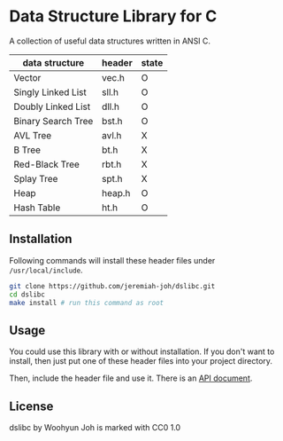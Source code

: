 Data Structure Library for C
============================

A collection of useful data structures written in ANSI C.

| data structure     | header  | state |
|--------------------|---------|-------|
| Vector             | vec.h   |   O   |
| Singly Linked List | sll.h   |   O   |
| Doubly Linked List | dll.h   |   O   |
| Binary Search Tree | bst.h   |   O   |
| AVL Tree           | avl.h   |   X   |
| B Tree             | bt.h    |   X   |
| Red-Black Tree     | rbt.h   |   X   |
| Splay Tree         | spt.h   |   X   |
| Heap               | heap.h  |   O   |
| Hash Table         | ht.h    |   O   |

Installation
------------

Following commands will install these header files under `/usr/local/include`.

```sh
git clone https://github.com/jeremiah-joh/dslibc.git
cd dslibc
make install # run this command as root
```

Usage
-----

You could use this library with or without installation. If you don't want to
install, then just put one of these header files into your project directory.

Then, include the header file and use it. There is an [API document](doc).

License
-------

dslibc by Woohyun Joh is marked with CC0 1.0
